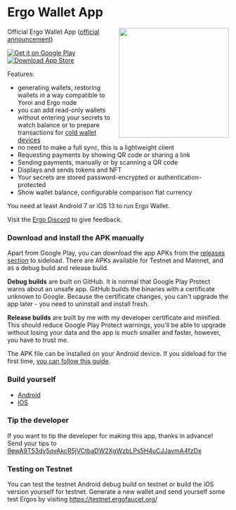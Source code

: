 # Ergo Wallet App

<img src="https://user-images.githubusercontent.com/26038055/131368542-0e401c2c-35e4-449c-8423-ea259b39614b.png" align="right"  width="250">

Official Ergo Wallet App ([official announcement](https://ergoplatform.org/en/blog/2021-07-29-ergo-for-android-released/))

<a href="https://play.google.com/store/apps/details?id=org.ergoplatform.android"><img alt="Get it on Google Play" src="https://user-images.githubusercontent.com/11427267/75923897-483f3b00-5e66-11ea-8ec7-e86887afea51.png"></a>
<a href="https://testflight.apple.com/join/MRyG2qfm"><img alt="Download App Store" src="https://user-images.githubusercontent.com/11427267/75923896-47a6a480-5e66-11ea-87c1-3ec73ebcf7a5.png"></a>

Features:
* generating wallets, restoring wallets in a way compatible to Yoroi and Ergo node
* you can add read-only wallets without entering your secrets to watch balance or to prepare transactions for [cold wallet devices](https://github.com/ergoplatform/ergo-wallet-android/wiki/Cold-wallet)
* no need to make a full sync, this is a lightweight client
* Requesting payments by showing QR code or sharing a link
* Sending payments, manually or by scanning a QR code
* Displays and sends tokens and NFT
* Your secrets are stored password-encrypted or authentication-protected
* Show wallet balance, configurable comparison fiat currency

You need at least Android 7 or iOS 13 to run Ergo Wallet.

Visit the [Ergo Discord](https://discord.gg/kj7s7nb) to give feedback.

### Download and install the APK manually

Apart from Google Play, you can download the app APKs from the [releases section](https://github.com/ergoplatform/ergo-wallet-android/releases) to sideload.
There are APKs available for Testnet and Mainnet, and as a debug build and release build.

**Debug builds** are built on GitHub.
It is normal that Google Play Protect warns about
an unsafe app. GitHub builds the binaries with a certificate unknown to Google.
Because the certificate changes, you can't upgrade the app later - you need to uninstall and install fresh.

**Release builds** are built by me with my developer certificate and minified. This should reduce
Google Play Protect warnings, you'll be able to upgrade without losing your data and the app is
much smaller and faster, however, you have to trust me.

The APK file can be installed on your Android device. If you sideload for the first time,
[you can follow this guide](https://www.xda-developers.com/sideload-apps-how-to/).

### Build yourself

* [Android](android/BUILD.md)
* [iOS](ios/BUILD.md)

### Tip the developer

If you want to tip the developer for making this app, thanks in advance! Send your tips to
[9ewA9T53dy5qvAkcR5jVCtbaDW2XgWzbLPs5H4uCJJavmA4fzDx](https://explorer.ergoplatform.com/payment-request?address=9ewA9T53dy5qvAkcR5jVCtbaDW2XgWzbLPs5H4uCJJavmA4fzDx&amount=0&description=)

### Testing on Testnet
You can test the testnet Android debug build on testnet or build the iOS version yourself for testnet. Generate a new wallet and send
yourself some test Ergos by visiting https://testnet.ergofaucet.org/

